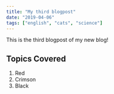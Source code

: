 ```yaml
---
title: "My third blogpost"
date: "2019-04-06"
tags: ["english", "cats", "science"]
---
```


This is the third blogpost of my new blog!

## Topics Covered

1. Red
2. Crimson
3. Black
